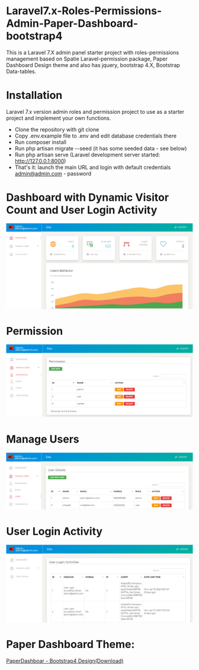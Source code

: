 # Laravel7.x-Roles-Permissions-Admin-Paper-Dashboard-bootstrap4
This is a Laravel 7.X admin panel starter project with roles-permissions management based on Spatie Laravel-permission package, Paper Dashboard Design theme and also has jquery, bootstrap 4.X, Bootstrap Data-tables.

# Installation
Laravel 7.x version admin roles and permission project to use as a starter project and implement your own functions.

* Clone the repository with git clone
* Copy .env.example file to .env and edit database credentials there
* Run composer install
* Run php artisan migrate --seed (it has some seeded data - see below)
* Run php artisan serve (Laravel development server started: http://127.0.0.1:8000) 
* That's it: launch the main URL and login with default credentials admin@admin.com - password

# Dashboard with Dynamic Visitor Count and User Login Activity
![picture alt](https://raw.githubusercontent.com/Mahanteshkumbar/Laravel7.x-Roles-Permissions-Admin-Paper-Dashboard-bootstrap4/master/screens/1.PNG)

# Permission
![picture alt](https://raw.githubusercontent.com/Mahanteshkumbar/Laravel7.x-Roles-Permissions-Admin-Paper-Dashboard-bootstrap4/master/screens/3.PNG)

# Manage Users
![picture alt](https://raw.githubusercontent.com/Mahanteshkumbar/Laravel7.x-Roles-Permissions-Admin-Paper-Dashboard-bootstrap4/master/screens/4.PNG)

# User Login Activity
![picture alt](https://raw.githubusercontent.com/Mahanteshkumbar/Laravel7.x-Roles-Permissions-Admin-Paper-Dashboard-bootstrap4/master/screens/2.PNG)

# Paper Dashboard Theme:
[PaperDashboar - Bootstrap4 Design(Download)](https://demos.creative-tim.com/bs3/paper-dashboard/dashboard.html)
